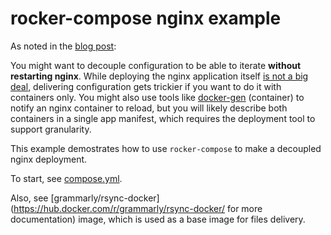 # rocker-compose nginx example

As noted in the [blog post](http://tech.grammarly.com/blog/posts/How-We-Deploy-Containers-at-Grammarly.html):

You might want to decouple configuration to be able to iterate **without restarting nginx**. While deploying the nginx application itself [is not a big deal](https://www.nginx.com/blog/deploying-nginx-nginx-plus-docker/), delivering configuration gets trickier if you want to do it with containers only. You might also use tools like [docker-gen](https://github.com/jwilder/docker-gen) (container) to notify an nginx container to reload, but you will likely describe both containers in a single app manifest, which requires the deployment tool to support granularity.

This example demostrates how to use `rocker-compose` to make a decoupled nginx deployment.

To start, see [compose.yml](/example/nginx/compose.yml).

Also, see [grammarly/rsync-docker](https://hub.docker.com/r/grammarly/rsync-docker/ for more documentation) image, which is used as a base image for files delivery.

